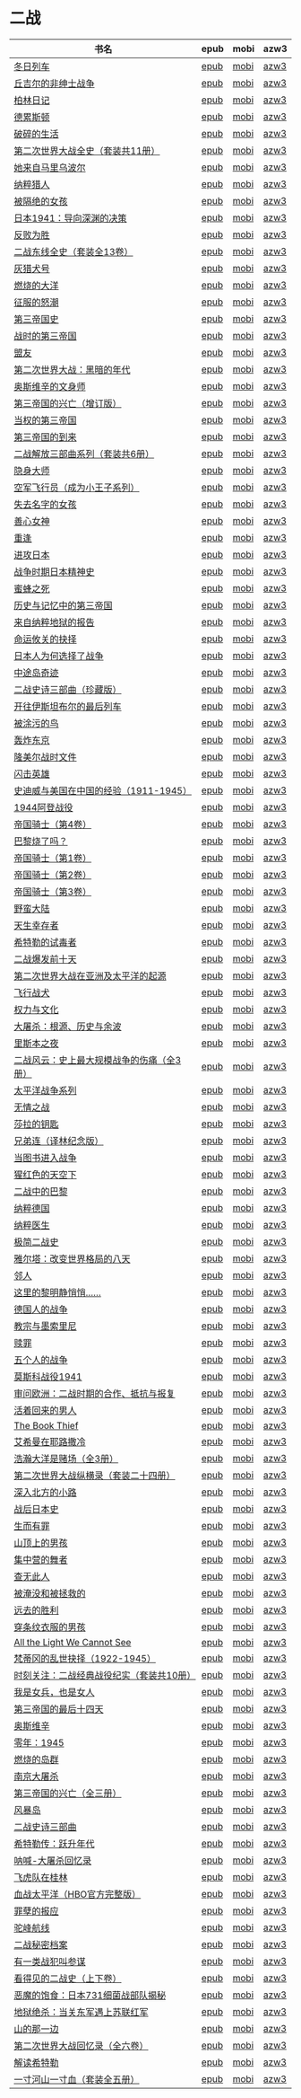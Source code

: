 # 二战

| 书名 | epub | mobi | azw3 |
| --- | --- | --- | --- |
| [冬日列车](http://ct.dalanmei.com/f/31084289-771228643-f84d80) | [epub](http://ct.dalanmei.com/f/31084289-771228643-f84d80) | [mobi](http://ct.dalanmei.com/f/31084289-771240506-94cf75) | [azw3](http://ct.dalanmei.com/f/31084289-771232508-f3ce48) |
| [丘吉尔的非绅士战争](http://ct.dalanmei.com/f/31084289-771230007-f945d6) | [epub](http://ct.dalanmei.com/f/31084289-771230007-f945d6) | [mobi](http://ct.dalanmei.com/f/31084289-771241387-09297b) | [azw3](http://ct.dalanmei.com/f/31084289-771233565-c5d7e5) |
| [柏林日记](http://ct.dalanmei.com/f/31084289-771230589-7fe439) | [epub](http://ct.dalanmei.com/f/31084289-771230589-7fe439) | [mobi](http://ct.dalanmei.com/f/31084289-771246238-14ede4) | [azw3](http://ct.dalanmei.com/f/31084289-771235952-8d9023) |
| [德累斯顿](http://ct.dalanmei.com/f/31084289-596120100-e0aea7) | [epub](http://ct.dalanmei.com/f/31084289-596120100-e0aea7) | [mobi](http://ct.dalanmei.com/f/31084289-596120343-dd598f) | [azw3](http://ct.dalanmei.com/f/31084289-596120274-87588b) |
| [破碎的生活](http://ct.dalanmei.com/f/31084289-578838995-e2724c) | [epub](http://ct.dalanmei.com/f/31084289-578838995-e2724c) | [mobi](http://ct.dalanmei.com/f/31084289-578844908-79adec) | [azw3](http://ct.dalanmei.com/f/31084289-578841613-c87d2d) |
| [第二次世界大战全史（套装共11册）](http://ct.dalanmei.com/f/31084289-575264898-3fad7b) | [epub](http://ct.dalanmei.com/f/31084289-575264898-3fad7b) | [mobi](http://ct.dalanmei.com/f/31084289-575338288-8f3082) | [azw3](http://ct.dalanmei.com/f/31084289-575311377-aed76e) |
| [她来自马里乌波尔](None) | [epub](None) | [mobi](None) | [azw3](None) |
| [纳粹猎人](http://ct.dalanmei.com/f/31084289-570169659-fa626d) | [epub](http://ct.dalanmei.com/f/31084289-570169659-fa626d) | [mobi](http://ct.dalanmei.com/f/31084289-570305565-34e964) | [azw3](http://ct.dalanmei.com/f/31084289-570377393-84747e) |
| [被隔绝的女孩](http://ct.dalanmei.com/f/31084289-570163859-d1a3c5) | [epub](http://ct.dalanmei.com/f/31084289-570163859-d1a3c5) | [mobi](http://ct.dalanmei.com/f/31084289-570316123-6a1ebe) | [azw3](http://ct.dalanmei.com/f/31084289-571380843-cc7530) |
| [日本1941：导向深渊的决策](http://ct.dalanmei.com/f/31084289-570168473-d45c81) | [epub](http://ct.dalanmei.com/f/31084289-570168473-d45c81) | [mobi](http://ct.dalanmei.com/f/31084289-570323673-754666) | [azw3](http://ct.dalanmei.com/f/31084289-571388848-e23dba) |
| [反败为胜](http://ct.dalanmei.com/f/31084289-570152579-de23dc) | [epub](http://ct.dalanmei.com/f/31084289-570152579-de23dc) | [mobi](http://ct.dalanmei.com/f/31084289-570357840-91af1c) | [azw3](http://ct.dalanmei.com/f/31084289-571406095-c8ffd6) |
| [二战东线全史（套装全13卷）](http://ct.dalanmei.com/f/31084289-569449243-7760d7) | [epub](http://ct.dalanmei.com/f/31084289-569449243-7760d7) | [mobi](http://ct.dalanmei.com/f/31084289-570214990-29b195) | [azw3](http://ct.dalanmei.com/f/31084289-571417796-afbfca) |
| [灰猎犬号](http://ct.dalanmei.com/f/31084289-571730705-e49023) | [epub](http://ct.dalanmei.com/f/31084289-571730705-e49023) | [mobi](http://ct.dalanmei.com/f/31084289-572073524-a58479) | [azw3](http://ct.dalanmei.com/f/31084289-572090835-35f677) |
| [燃烧的大洋](http://ct.dalanmei.com/f/31084289-571728665-d376d0) | [epub](http://ct.dalanmei.com/f/31084289-571728665-d376d0) | [mobi](http://ct.dalanmei.com/f/31084289-572087658-991845) | [azw3](http://ct.dalanmei.com/f/31084289-572112692-9854af) |
| [征服的怒潮](http://ct.dalanmei.com/f/31084289-571728173-78be48) | [epub](http://ct.dalanmei.com/f/31084289-571728173-78be48) | [mobi](http://ct.dalanmei.com/f/31084289-572088903-165ecb) | [azw3](http://ct.dalanmei.com/f/31084289-572112955-e9c368) |
| [第三帝国史](http://ct.dalanmei.com/f/31084289-571727634-d6f620) | [epub](http://ct.dalanmei.com/f/31084289-571727634-d6f620) | [mobi](http://ct.dalanmei.com/f/31084289-572091490-e19714) | [azw3](http://ct.dalanmei.com/f/31084289-572113839-131072) |
| [战时的第三帝国](http://ct.dalanmei.com/f/31084289-571727019-2ccc7e) | [epub](http://ct.dalanmei.com/f/31084289-571727019-2ccc7e) | [mobi](http://ct.dalanmei.com/f/31084289-572094113-eefc1e) | [azw3](http://ct.dalanmei.com/f/31084289-572114609-796727) |
| [盟友](http://ct.dalanmei.com/f/31084289-571726665-b6d023) | [epub](http://ct.dalanmei.com/f/31084289-571726665-b6d023) | [mobi](http://ct.dalanmei.com/f/31084289-572107852-1513e1) | [azw3](http://ct.dalanmei.com/f/31084289-572115416-38e3c7) |
| [第二次世界大战：黑暗的年代](http://ct.dalanmei.com/f/31084289-571724929-c06ad4) | [epub](http://ct.dalanmei.com/f/31084289-571724929-c06ad4) | [mobi](http://ct.dalanmei.com/f/31084289-572112117-e8de94) | [azw3](http://ct.dalanmei.com/f/31084289-572115908-9e01cf) |
| [奥斯维辛的文身师](http://ct.dalanmei.com/f/31084289-571715130-fad141) | [epub](http://ct.dalanmei.com/f/31084289-571715130-fad141) | [mobi](http://ct.dalanmei.com/f/31084289-572113910-b9671f) | [azw3](http://ct.dalanmei.com/f/31084289-572122344-cd8065) |
| [第三帝国的兴亡（增订版）](http://ct.dalanmei.com/f/31084289-571714137-41cc78) | [epub](http://ct.dalanmei.com/f/31084289-571714137-41cc78) | [mobi](http://ct.dalanmei.com/f/31084289-572114132-b481c5) | [azw3](http://ct.dalanmei.com/f/31084289-572125759-36f8f4) |
| [当权的第三帝国](http://ct.dalanmei.com/f/31084289-571712941-6d99eb) | [epub](http://ct.dalanmei.com/f/31084289-571712941-6d99eb) | [mobi](http://ct.dalanmei.com/f/31084289-572114523-52c928) | [azw3](http://ct.dalanmei.com/f/31084289-572131162-cb76f0) |
| [第三帝国的到来](http://ct.dalanmei.com/f/31084289-571712255-f88cd0) | [epub](http://ct.dalanmei.com/f/31084289-571712255-f88cd0) | [mobi](http://ct.dalanmei.com/f/31084289-572114626-4755bd) | [azw3](http://ct.dalanmei.com/f/31084289-572132524-5675fb) |
| [二战解放三部曲系列（套装共6册）](http://ct.dalanmei.com/f/31084289-571710693-a52a5d) | [epub](http://ct.dalanmei.com/f/31084289-571710693-a52a5d) | [mobi](http://ct.dalanmei.com/f/31084289-572114923-9e6e9d) | [azw3](http://ct.dalanmei.com/f/31084289-572135025-42edbd) |
| [隐身大师](http://ct.dalanmei.com/f/31084289-571710546-0a2550) | [epub](http://ct.dalanmei.com/f/31084289-571710546-0a2550) | [mobi](http://ct.dalanmei.com/f/31084289-572114955-2c3dfb) | [azw3](http://ct.dalanmei.com/f/31084289-572135151-a9726b) |
| [空军飞行员（成为小王子系列）](http://ct.dalanmei.com/f/31084289-571708641-ce91f4) | [epub](http://ct.dalanmei.com/f/31084289-571708641-ce91f4) | [mobi](http://ct.dalanmei.com/f/31084289-572115350-018eb2) | [azw3](http://ct.dalanmei.com/f/31084289-572137093-e0a568) |
| [失去名字的女孩](http://ct.dalanmei.com/f/31084289-571708314-fb3f93) | [epub](http://ct.dalanmei.com/f/31084289-571708314-fb3f93) | [mobi](http://ct.dalanmei.com/f/31084289-572115454-bce3c8) | [azw3](http://ct.dalanmei.com/f/31084289-572137428-7ca332) |
| [善心女神](http://ct.dalanmei.com/f/31084289-571707780-6b0717) | [epub](http://ct.dalanmei.com/f/31084289-571707780-6b0717) | [mobi](http://ct.dalanmei.com/f/31084289-572115504-49311e) | [azw3](http://ct.dalanmei.com/f/31084289-572138003-e3b0ae) |
| [重逢](http://ct.dalanmei.com/f/31084289-571667279-aa3879) | [epub](http://ct.dalanmei.com/f/31084289-571667279-aa3879) | [mobi](http://ct.dalanmei.com/f/31084289-572116573-e49d12) | [azw3](http://ct.dalanmei.com/f/31084289-572176300-3e35e4) |
| [进攻日本](http://ct.dalanmei.com/f/31084289-571654838-c765a7) | [epub](http://ct.dalanmei.com/f/31084289-571654838-c765a7) | [mobi](http://ct.dalanmei.com/f/31084289-572117280-d8742f) | [azw3](http://ct.dalanmei.com/f/31084289-572179606-892723) |
| [战争时期日本精神史](http://ct.dalanmei.com/f/31084289-571639678-19ce7c) | [epub](http://ct.dalanmei.com/f/31084289-571639678-19ce7c) | [mobi](http://ct.dalanmei.com/f/31084289-572120624-3a7705) | [azw3](http://ct.dalanmei.com/f/31084289-572181104-07a2be) |
| [蜜蜂之死](http://ct.dalanmei.com/f/31084289-571637933-ec18f8) | [epub](http://ct.dalanmei.com/f/31084289-571637933-ec18f8) | [mobi](http://ct.dalanmei.com/f/31084289-572122009-f6b95b) | [azw3](http://ct.dalanmei.com/f/31084289-572183216-849d36) |
| [历史与记忆中的第三帝国](http://ct.dalanmei.com/f/31084289-571541431-dfa928) | [epub](http://ct.dalanmei.com/f/31084289-571541431-dfa928) | [mobi](http://ct.dalanmei.com/f/31084289-571809471-20eca1) | [azw3](http://ct.dalanmei.com/f/31084289-572196321-4277d9) |
| [来自纳粹地狱的报告](http://ct.dalanmei.com/f/31084289-571541835-c69759) | [epub](http://ct.dalanmei.com/f/31084289-571541835-c69759) | [mobi](http://ct.dalanmei.com/f/31084289-571810900-0afdb7) | [azw3](http://ct.dalanmei.com/f/31084289-572196380-04fab9) |
| [命运攸关的抉择](http://ct.dalanmei.com/f/31084289-571541951-05ee69) | [epub](http://ct.dalanmei.com/f/31084289-571541951-05ee69) | [mobi](http://ct.dalanmei.com/f/31084289-571811090-656cb8) | [azw3](http://ct.dalanmei.com/f/31084289-572196394-e16ee1) |
| [日本人为何选择了战争](http://ct.dalanmei.com/f/31084289-571544506-bef75b) | [epub](http://ct.dalanmei.com/f/31084289-571544506-bef75b) | [mobi](http://ct.dalanmei.com/f/31084289-571814888-fdf967) | [azw3](http://ct.dalanmei.com/f/31084289-572197517-7a085e) |
| [中途岛奇迹](http://ct.dalanmei.com/f/31084289-571545377-08ce01) | [epub](http://ct.dalanmei.com/f/31084289-571545377-08ce01) | [mobi](http://ct.dalanmei.com/f/31084289-571815340-a6bbda) | [azw3](http://ct.dalanmei.com/f/31084289-572197784-632905) |
| [二战史诗三部曲（珍藏版）](http://ct.dalanmei.com/f/31084289-571546718-79b770) | [epub](http://ct.dalanmei.com/f/31084289-571546718-79b770) | [mobi](http://ct.dalanmei.com/f/31084289-571815672-cfdf6c) | [azw3](http://ct.dalanmei.com/f/31084289-572197876-824658) |
| [开往伊斯坦布尔的最后列车](http://ct.dalanmei.com/f/31084289-571547471-ab46ab) | [epub](http://ct.dalanmei.com/f/31084289-571547471-ab46ab) | [mobi](http://ct.dalanmei.com/f/31084289-571816227-0da741) | [azw3](http://ct.dalanmei.com/f/31084289-572198190-61eb3d) |
| [被涂污的鸟](http://ct.dalanmei.com/f/31084289-571549731-3d5948) | [epub](http://ct.dalanmei.com/f/31084289-571549731-3d5948) | [mobi](http://ct.dalanmei.com/f/31084289-571835794-db4b1f) | [azw3](http://ct.dalanmei.com/f/31084289-572200449-963a49) |
| [轰炸东京](http://ct.dalanmei.com/f/31084289-571550782-76f917) | [epub](http://ct.dalanmei.com/f/31084289-571550782-76f917) | [mobi](http://ct.dalanmei.com/f/31084289-571851238-9bdcd4) | [azw3](http://ct.dalanmei.com/f/31084289-572201816-1b590b) |
| [隆美尔战时文件](http://ct.dalanmei.com/f/31084289-571551136-f956d7) | [epub](http://ct.dalanmei.com/f/31084289-571551136-f956d7) | [mobi](http://ct.dalanmei.com/f/31084289-571862380-d429f9) | [azw3](http://ct.dalanmei.com/f/31084289-572202132-58fe41) |
| [闪击英雄](http://ct.dalanmei.com/f/31084289-571551158-bd186f) | [epub](http://ct.dalanmei.com/f/31084289-571551158-bd186f) | [mobi](http://ct.dalanmei.com/f/31084289-571862901-bfe9e4) | [azw3](http://ct.dalanmei.com/f/31084289-572202138-e88d8e) |
| [史迪威与美国在中国的经验（1911-1945）](http://ct.dalanmei.com/f/31084289-571553286-cf8307) | [epub](http://ct.dalanmei.com/f/31084289-571553286-cf8307) | [mobi](http://ct.dalanmei.com/f/31084289-571883950-2bd64a) | [azw3](http://ct.dalanmei.com/f/31084289-572202709-6700ec) |
| [1944阿登战役](http://ct.dalanmei.com/f/31084289-571555685-e12c93) | [epub](http://ct.dalanmei.com/f/31084289-571555685-e12c93) | [mobi](http://ct.dalanmei.com/f/31084289-571909166-232a4d) | [azw3](http://ct.dalanmei.com/f/31084289-572203149-f2bbb5) |
| [帝国骑士（第4卷）](http://ct.dalanmei.com/f/31084289-571559705-8fe29f) | [epub](http://ct.dalanmei.com/f/31084289-571559705-8fe29f) | [mobi](http://ct.dalanmei.com/f/31084289-571979261-777285) | [azw3](http://ct.dalanmei.com/f/31084289-572211875-160b81) |
| [巴黎烧了吗？](http://ct.dalanmei.com/f/31084289-571560202-258c8d) | [epub](http://ct.dalanmei.com/f/31084289-571560202-258c8d) | [mobi](http://ct.dalanmei.com/f/31084289-571984848-25e795) | [azw3](http://ct.dalanmei.com/f/31084289-572211926-b7d2ac) |
| [帝国骑士（第1卷）](http://ct.dalanmei.com/f/31084289-571560974-06c0f4) | [epub](http://ct.dalanmei.com/f/31084289-571560974-06c0f4) | [mobi](http://ct.dalanmei.com/f/31084289-571986527-bbaaeb) | [azw3](http://ct.dalanmei.com/f/31084289-572212083-4f56a6) |
| [帝国骑士（第2卷）](http://ct.dalanmei.com/f/31084289-571561184-4158c0) | [epub](http://ct.dalanmei.com/f/31084289-571561184-4158c0) | [mobi](http://ct.dalanmei.com/f/31084289-571987155-b835d6) | [azw3](http://ct.dalanmei.com/f/31084289-572212207-312557) |
| [帝国骑士（第3卷）](http://ct.dalanmei.com/f/31084289-571561562-be5eb7) | [epub](http://ct.dalanmei.com/f/31084289-571561562-be5eb7) | [mobi](http://ct.dalanmei.com/f/31084289-571988479-83d665) | [azw3](http://ct.dalanmei.com/f/31084289-571910438-8483ec) |
| [野蛮大陆](http://ct.dalanmei.com/f/31084289-571561623-97e7bb) | [epub](http://ct.dalanmei.com/f/31084289-571561623-97e7bb) | [mobi](http://ct.dalanmei.com/f/31084289-571988750-9122cc) | [azw3](http://ct.dalanmei.com/f/31084289-571910449-d34280) |
| [天生幸存者](http://ct.dalanmei.com/f/31084289-571562837-ba5a7a) | [epub](http://ct.dalanmei.com/f/31084289-571562837-ba5a7a) | [mobi](http://ct.dalanmei.com/f/31084289-572010474-943d3f) | [azw3](http://ct.dalanmei.com/f/31084289-571911061-2378a9) |
| [希特勒的试毒者](http://ct.dalanmei.com/f/31084289-571562896-907f1c) | [epub](http://ct.dalanmei.com/f/31084289-571562896-907f1c) | [mobi](http://ct.dalanmei.com/f/31084289-572010719-2bc676) | [azw3](http://ct.dalanmei.com/f/31084289-571911079-9cc151) |
| [二战爆发前十天](http://ct.dalanmei.com/f/31084289-571609032-fc57c8) | [epub](http://ct.dalanmei.com/f/31084289-571609032-fc57c8) | [mobi](http://ct.dalanmei.com/f/31084289-571735721-405342) | [azw3](http://ct.dalanmei.com/f/31084289-571913984-0e36af) |
| [第二次世界大战在亚洲及太平洋的起源](http://ct.dalanmei.com/f/31084289-571605348-d2d209) | [epub](http://ct.dalanmei.com/f/31084289-571605348-d2d209) | [mobi](http://ct.dalanmei.com/f/31084289-571736900-26fb3b) | [azw3](http://ct.dalanmei.com/f/31084289-571915802-55f184) |
| [飞行战犬](http://ct.dalanmei.com/f/31084289-571500684-74ad54) | [epub](http://ct.dalanmei.com/f/31084289-571500684-74ad54) | [mobi](http://ct.dalanmei.com/f/31084289-571775187-e1759e) | [azw3](http://ct.dalanmei.com/f/31084289-571920091-b1dcbc) |
| [权力与文化](http://ct.dalanmei.com/f/31084289-571500855-ccdbdd) | [epub](http://ct.dalanmei.com/f/31084289-571500855-ccdbdd) | [mobi](http://ct.dalanmei.com/f/31084289-571775246-c994f2) | [azw3](http://ct.dalanmei.com/f/31084289-571920145-8352a6) |
| [大屠杀：根源、历史与余波](http://ct.dalanmei.com/f/31084289-571517369-4d3b6f) | [epub](http://ct.dalanmei.com/f/31084289-571517369-4d3b6f) | [mobi](http://ct.dalanmei.com/f/31084289-571778072-aa65e8) | [azw3](http://ct.dalanmei.com/f/31084289-571923276-0bfa61) |
| [里斯本之夜](http://ct.dalanmei.com/f/31084289-571517510-4411a4) | [epub](http://ct.dalanmei.com/f/31084289-571517510-4411a4) | [mobi](http://ct.dalanmei.com/f/31084289-571778187-a4935e) | [azw3](http://ct.dalanmei.com/f/31084289-571923384-dda0a2) |
| [二战风云：史上最大规模战争的伤痛（全3册）](http://ct.dalanmei.com/f/31084289-571519983-57e4ad) | [epub](http://ct.dalanmei.com/f/31084289-571519983-57e4ad) | [mobi](http://ct.dalanmei.com/f/31084289-571778617-2d5788) | [azw3](http://ct.dalanmei.com/f/31084289-571924994-8fa4b9) |
| [太平洋战争系列](http://ct.dalanmei.com/f/31084289-571522655-ca3486) | [epub](http://ct.dalanmei.com/f/31084289-571522655-ca3486) | [mobi](http://ct.dalanmei.com/f/31084289-571779221-2afdbf) | [azw3](http://ct.dalanmei.com/f/31084289-571975041-48c464) |
| [无情之战](http://ct.dalanmei.com/f/31084289-571523963-0c3562) | [epub](http://ct.dalanmei.com/f/31084289-571523963-0c3562) | [mobi](http://ct.dalanmei.com/f/31084289-571779797-f36265) | [azw3](http://ct.dalanmei.com/f/31084289-571976063-06d7be) |
| [莎拉的钥匙](http://ct.dalanmei.com/f/31084289-571594607-247f6a) | [epub](http://ct.dalanmei.com/f/31084289-571594607-247f6a) | [mobi](http://ct.dalanmei.com/f/31084289-572124461-c8b793) | [azw3](http://ct.dalanmei.com/f/31084289-571982727-f3e691) |
| [兄弟连（译林纪念版）](http://ct.dalanmei.com/f/31084289-571531719-e0f8f3) | [epub](http://ct.dalanmei.com/f/31084289-571531719-e0f8f3) | [mobi](http://ct.dalanmei.com/f/31084289-571799068-222db0) | [azw3](http://ct.dalanmei.com/f/31084289-571988733-d5a038) |
| [当图书进入战争](http://ct.dalanmei.com/f/31084289-571536738-08182a) | [epub](http://ct.dalanmei.com/f/31084289-571536738-08182a) | [mobi](http://ct.dalanmei.com/f/31084289-571805001-4f7510) | [azw3](http://ct.dalanmei.com/f/31084289-571991381-c25734) |
| [猩红色的天空下](http://ct.dalanmei.com/f/31084289-571538093-7b15e1) | [epub](http://ct.dalanmei.com/f/31084289-571538093-7b15e1) | [mobi](http://ct.dalanmei.com/f/31084289-571806339-349e8c) | [azw3](http://ct.dalanmei.com/f/31084289-571991659-0c7f0d) |
| [二战中的巴黎](http://ct.dalanmei.com/f/31084289-571538699-24e2a8) | [epub](http://ct.dalanmei.com/f/31084289-571538699-24e2a8) | [mobi](http://ct.dalanmei.com/f/31084289-571806798-4c7716) | [azw3](http://ct.dalanmei.com/f/31084289-571991885-658c1b) |
| [纳粹德国](http://ct.dalanmei.com/f/31084289-571539469-d69c67) | [epub](http://ct.dalanmei.com/f/31084289-571539469-d69c67) | [mobi](http://ct.dalanmei.com/f/31084289-571807308-d9e8b0) | [azw3](http://ct.dalanmei.com/f/31084289-571992319-2a3f0a) |
| [纳粹医生](http://ct.dalanmei.com/f/31084289-571542450-59f808) | [epub](http://ct.dalanmei.com/f/31084289-571542450-59f808) | [mobi](http://ct.dalanmei.com/f/31084289-571812277-18946c) | [azw3](http://ct.dalanmei.com/f/31084289-572014103-273e12) |
| [极简二战史](http://ct.dalanmei.com/f/31084289-571550420-3ecedd) | [epub](http://ct.dalanmei.com/f/31084289-571550420-3ecedd) | [mobi](http://ct.dalanmei.com/f/31084289-571847865-244ff1) | [azw3](http://ct.dalanmei.com/f/31084289-572066683-791fc0) |
| [雅尔塔：改变世界格局的八天](http://ct.dalanmei.com/f/31084289-571551754-3de813) | [epub](http://ct.dalanmei.com/f/31084289-571551754-3de813) | [mobi](http://ct.dalanmei.com/f/31084289-571878155-016b84) | [azw3](http://ct.dalanmei.com/f/31084289-572068877-530d14) |
| [邻人](http://ct.dalanmei.com/f/31084289-571551787-1b25c5) | [epub](http://ct.dalanmei.com/f/31084289-571551787-1b25c5) | [mobi](http://ct.dalanmei.com/f/31084289-571878364-89c4a3) | [azw3](http://ct.dalanmei.com/f/31084289-572068905-3acc50) |
| [这里的黎明静悄悄……](http://ct.dalanmei.com/f/31084289-571553687-5ed5a9) | [epub](http://ct.dalanmei.com/f/31084289-571553687-5ed5a9) | [mobi](http://ct.dalanmei.com/f/31084289-571887766-8c1cd1) | [azw3](http://ct.dalanmei.com/f/31084289-572070029-12a875) |
| [德国人的战争](http://ct.dalanmei.com/f/31084289-571555657-a1c3ed) | [epub](http://ct.dalanmei.com/f/31084289-571555657-a1c3ed) | [mobi](http://ct.dalanmei.com/f/31084289-571908812-e819ef) | [azw3](http://ct.dalanmei.com/f/31084289-572072272-99ead8) |
| [教宗与墨索里尼](http://ct.dalanmei.com/f/31084289-571556220-ebfd83) | [epub](http://ct.dalanmei.com/f/31084289-571556220-ebfd83) | [mobi](http://ct.dalanmei.com/f/31084289-571913073-9371dc) | [azw3](http://ct.dalanmei.com/f/31084289-572073275-cae02f) |
| [赎罪](None) | [epub](None) | [mobi](None) | [azw3](None) |
| [五个人的战争](http://ct.dalanmei.com/f/31084289-571558396-caacaa) | [epub](http://ct.dalanmei.com/f/31084289-571558396-caacaa) | [mobi](http://ct.dalanmei.com/f/31084289-571917889-854a44) | [azw3](http://ct.dalanmei.com/f/31084289-572075300-fc8be0) |
| [莫斯科战役1941](http://ct.dalanmei.com/f/31084289-571562784-5fe919) | [epub](http://ct.dalanmei.com/f/31084289-571562784-5fe919) | [mobi](http://ct.dalanmei.com/f/31084289-572009968-386bbc) | [azw3](http://ct.dalanmei.com/f/31084289-571841421-090d4b) |
| [审问欧洲：二战时期的合作、抵抗与报复](http://ct.dalanmei.com/f/31084289-571587140-e24a67) | [epub](http://ct.dalanmei.com/f/31084289-571587140-e24a67) | [mobi](http://ct.dalanmei.com/f/31084289-571732282-edb82d) | [azw3](http://ct.dalanmei.com/f/31084289-571843036-3ef137) |
| [活着回来的男人](http://ct.dalanmei.com/f/31084289-571584438-56960e) | [epub](http://ct.dalanmei.com/f/31084289-571584438-56960e) | [mobi](http://ct.dalanmei.com/f/31084289-571735505-7e7f09) | [azw3](http://ct.dalanmei.com/f/31084289-571853396-9cc1fd) |
| [The Book Thief](http://ct.dalanmei.com/f/31084289-571581558-16aca9) | [epub](http://ct.dalanmei.com/f/31084289-571581558-16aca9) | [mobi](http://ct.dalanmei.com/f/31084289-571736996-d37654) | [azw3](http://ct.dalanmei.com/f/31084289-571861821-1ce8be) |
| [艾希曼在耶路撒冷](http://ct.dalanmei.com/f/31084289-571496504-94675e) | [epub](http://ct.dalanmei.com/f/31084289-571496504-94675e) | [mobi](http://ct.dalanmei.com/f/31084289-571773925-b72b10) | [azw3](http://ct.dalanmei.com/f/31084289-571870917-205f5f) |
| [浩瀚大洋是赌场（全3册）](http://ct.dalanmei.com/f/31084289-571497680-cc737a) | [epub](http://ct.dalanmei.com/f/31084289-571497680-cc737a) | [mobi](http://ct.dalanmei.com/f/31084289-571774796-e0e336) | [azw3](http://ct.dalanmei.com/f/31084289-571871746-d0fb83) |
| [第二次世界大战纵横录（套装二十四册）](http://ct.dalanmei.com/f/31084289-571498631-973c2b) | [epub](http://ct.dalanmei.com/f/31084289-571498631-973c2b) | [mobi](http://ct.dalanmei.com/f/31084289-571774949-e78839) | [azw3](http://ct.dalanmei.com/f/31084289-571873248-cc506a) |
| [深入北方的小路](None) | [epub](None) | [mobi](None) | [azw3](None) |
| [战后日本史](http://ct.dalanmei.com/f/31084289-571522513-318f7f) | [epub](http://ct.dalanmei.com/f/31084289-571522513-318f7f) | [mobi](http://ct.dalanmei.com/f/31084289-571779113-6d0a12) | [azw3](http://ct.dalanmei.com/f/31084289-571878807-09dbf8) |
| [生而有罪](None) | [epub](None) | [mobi](None) | [azw3](None) |
| [山顶上的男孩](None) | [epub](None) | [mobi](None) | [azw3](None) |
| [集中营的舞者](http://ct.dalanmei.com/f/31084289-571523546-643f07) | [epub](http://ct.dalanmei.com/f/31084289-571523546-643f07) | [mobi](http://ct.dalanmei.com/f/31084289-571779629-611cbd) | [azw3](http://ct.dalanmei.com/f/31084289-571879487-cf09b4) |
| [查无此人](http://ct.dalanmei.com/f/31084289-571523604-a4c4c8) | [epub](http://ct.dalanmei.com/f/31084289-571523604-a4c4c8) | [mobi](http://ct.dalanmei.com/f/31084289-571779677-5967f8) | [azw3](http://ct.dalanmei.com/f/31084289-571879507-b0c21c) |
| [被淹没和被拯救的](http://ct.dalanmei.com/f/31084289-571524220-551b2f) | [epub](http://ct.dalanmei.com/f/31084289-571524220-551b2f) | [mobi](http://ct.dalanmei.com/f/31084289-571779934-11fd09) | [azw3](http://ct.dalanmei.com/f/31084289-571879849-b2966f) |
| [远去的胜利](http://ct.dalanmei.com/f/31084289-571525541-1db0ea) | [epub](http://ct.dalanmei.com/f/31084289-571525541-1db0ea) | [mobi](http://ct.dalanmei.com/f/31084289-571780414-aadec8) | [azw3](http://ct.dalanmei.com/f/31084289-571880270-878136) |
| [穿条纹衣服的男孩](None) | [epub](None) | [mobi](None) | [azw3](None) |
| [All the Light We Cannot See](http://ct.dalanmei.com/f/31084289-571525761-f5f57f) | [epub](http://ct.dalanmei.com/f/31084289-571525761-f5f57f) | [mobi](http://ct.dalanmei.com/f/31084289-571780714-5fcd75) | [azw3](http://ct.dalanmei.com/f/31084289-571880542-2b4c7b) |
| [梵蒂冈的乱世抉择（1922-1945）](None) | [epub](None) | [mobi](None) | [azw3](None) |
| [时刻关注：二战经典战役纪实（套装共10册）](http://ct.dalanmei.com/f/31084289-571425596-e87e1d) | [epub](http://ct.dalanmei.com/f/31084289-571425596-e87e1d) | [mobi](http://ct.dalanmei.com/f/31084289-571783301-2e627b) | [azw3](http://ct.dalanmei.com/f/31084289-571884319-fcab9e) |
| [我是女兵，也是女人](http://ct.dalanmei.com/f/31084289-571425985-362a0f) | [epub](http://ct.dalanmei.com/f/31084289-571425985-362a0f) | [mobi](http://ct.dalanmei.com/f/31084289-571783360-4df6d9) | [azw3](http://ct.dalanmei.com/f/31084289-571884385-102623) |
| [第三帝国的最后十四天](http://ct.dalanmei.com/f/31084289-571426024-c631be) | [epub](http://ct.dalanmei.com/f/31084289-571426024-c631be) | [mobi](http://ct.dalanmei.com/f/31084289-571783379-f1888a) | [azw3](http://ct.dalanmei.com/f/31084289-571884409-67cd82) |
| [奥斯维辛](http://ct.dalanmei.com/f/31084289-571433391-a7057d) | [epub](http://ct.dalanmei.com/f/31084289-571433391-a7057d) | [mobi](http://ct.dalanmei.com/f/31084289-571784197-4f0204) | [azw3](http://ct.dalanmei.com/f/31084289-571884855-87126b) |
| [零年：1945](http://ct.dalanmei.com/f/31084289-571451038-94535c) | [epub](http://ct.dalanmei.com/f/31084289-571451038-94535c) | [mobi](http://ct.dalanmei.com/f/31084289-571784585-f254ce) | [azw3](http://ct.dalanmei.com/f/31084289-571885092-2cd167) |
| [燃烧的岛群](None) | [epub](None) | [mobi](None) | [azw3](None) |
| [南京大屠杀](None) | [epub](None) | [mobi](None) | [azw3](None) |
| [第三帝国的兴亡（全三册）](None) | [epub](None) | [mobi](None) | [azw3](None) |
| [风暴岛](http://ct.dalanmei.com/f/31084289-571451746-f2b606) | [epub](http://ct.dalanmei.com/f/31084289-571451746-f2b606) | [mobi](http://ct.dalanmei.com/f/31084289-571785416-4f29cb) | [azw3](http://ct.dalanmei.com/f/31084289-571885492-ebe8f4) |
| [二战史诗三部曲](http://ct.dalanmei.com/f/31084289-582938133-4c2ace) | [epub](http://ct.dalanmei.com/f/31084289-582938133-4c2ace) | [mobi](http://ct.dalanmei.com/f/31084289-582968788-e00572) | [azw3](http://ct.dalanmei.com/f/31084289-582968466-889893) |
| [希特勒传：跃升年代](http://ct.dalanmei.com/f/31084289-582938447-e5d121) | [epub](http://ct.dalanmei.com/f/31084289-582938447-e5d121) | [mobi](http://ct.dalanmei.com/f/31084289-582969108-3f635e) | [azw3](http://ct.dalanmei.com/f/31084289-582968061-a2a12c) |
| [呐喊-大屠杀回忆录](http://ct.dalanmei.com/f/31084289-571452342-e37c34) | [epub](http://ct.dalanmei.com/f/31084289-571452342-e37c34) | [mobi](http://ct.dalanmei.com/f/31084289-571786424-1ac1d7) | [azw3](http://ct.dalanmei.com/f/31084289-571885658-0e0e29) |
| [飞虎队在桂林](http://ct.dalanmei.com/f/31084289-571452423-8501cd) | [epub](http://ct.dalanmei.com/f/31084289-571452423-8501cd) | [mobi](http://ct.dalanmei.com/f/31084289-571786487-6e2b44) | [azw3](http://ct.dalanmei.com/f/31084289-571885711-352433) |
| [血战太平洋（HBO官方完整版）](http://ct.dalanmei.com/f/31084289-571453648-87e687) | [epub](http://ct.dalanmei.com/f/31084289-571453648-87e687) | [mobi](http://ct.dalanmei.com/f/31084289-571787256-99766d) | [azw3](http://ct.dalanmei.com/f/31084289-571886914-c3515c) |
| [罪孽的报应](http://ct.dalanmei.com/f/31084289-571453687-f85897) | [epub](http://ct.dalanmei.com/f/31084289-571453687-f85897) | [mobi](http://ct.dalanmei.com/f/31084289-571787276-99a629) | [azw3](http://ct.dalanmei.com/f/31084289-571886987-c1f06c) |
| [驼峰航线](http://ct.dalanmei.com/f/31084289-571453746-4e10d8) | [epub](http://ct.dalanmei.com/f/31084289-571453746-4e10d8) | [mobi](http://ct.dalanmei.com/f/31084289-571787315-098296) | [azw3](http://ct.dalanmei.com/f/31084289-571887232-bda85b) |
| [二战秘密档案](http://ct.dalanmei.com/f/31084289-571455830-cdbfe9) | [epub](http://ct.dalanmei.com/f/31084289-571455830-cdbfe9) | [mobi](http://ct.dalanmei.com/f/31084289-571788080-c031a5) | [azw3](http://ct.dalanmei.com/f/31084289-571889567-17096c) |
| [有一类战犯叫参谋](http://ct.dalanmei.com/f/31084289-571455999-30cacd) | [epub](http://ct.dalanmei.com/f/31084289-571455999-30cacd) | [mobi](http://ct.dalanmei.com/f/31084289-571788176-5f57e4) | [azw3](http://ct.dalanmei.com/f/31084289-571890060-47d1e4) |
| [看得见的二战史（上下卷）](http://ct.dalanmei.com/f/31084289-571456025-577f4c) | [epub](http://ct.dalanmei.com/f/31084289-571456025-577f4c) | [mobi](http://ct.dalanmei.com/f/31084289-571788227-316ebc) | [azw3](http://ct.dalanmei.com/f/31084289-571890211-19076a) |
| [恶魔的饱食：日本731细菌战部队揭秘](http://ct.dalanmei.com/f/31084289-571456431-470cc8) | [epub](http://ct.dalanmei.com/f/31084289-571456431-470cc8) | [mobi](http://ct.dalanmei.com/f/31084289-571788707-8026c8) | [azw3](http://ct.dalanmei.com/f/31084289-571892836-4ec5bc) |
| [地狱绝杀：当关东军遇上苏联红军](http://ct.dalanmei.com/f/31084289-571456579-d5403a) | [epub](http://ct.dalanmei.com/f/31084289-571456579-d5403a) | [mobi](http://ct.dalanmei.com/f/31084289-571788969-f45e9f) | [azw3](http://ct.dalanmei.com/f/31084289-571893594-47077d) |
| [山的那一边](http://ct.dalanmei.com/f/31084289-571456893-40a107) | [epub](http://ct.dalanmei.com/f/31084289-571456893-40a107) | [mobi](http://ct.dalanmei.com/f/31084289-571789654-cd0f84) | [azw3](http://ct.dalanmei.com/f/31084289-571894829-202cc0) |
| [第二次世界大战回忆录（全六卷）](http://ct.dalanmei.com/f/31084289-571457671-ffb1e1) | [epub](http://ct.dalanmei.com/f/31084289-571457671-ffb1e1) | [mobi](http://ct.dalanmei.com/f/31084289-571790741-df9cdf) | [azw3](http://ct.dalanmei.com/f/31084289-571898182-58b3f2) |
| [解读希特勒](http://ct.dalanmei.com/f/31084289-571457700-4c1afb) | [epub](http://ct.dalanmei.com/f/31084289-571457700-4c1afb) | [mobi](http://ct.dalanmei.com/f/31084289-571790792-b637f4) | [azw3](http://ct.dalanmei.com/f/31084289-571898348-b57336) |
| [一寸河山一寸血（套装全五册）](http://ct.dalanmei.com/f/31084289-571457982-22061c) | [epub](http://ct.dalanmei.com/f/31084289-571457982-22061c) | [mobi](http://ct.dalanmei.com/f/31084289-571791308-c7cbf6) | [azw3](http://ct.dalanmei.com/f/31084289-571899930-24763d) |
